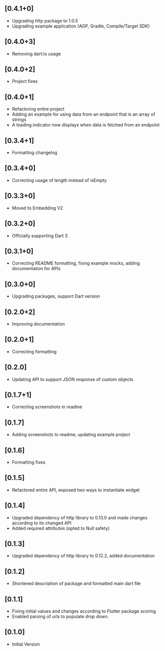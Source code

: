 ## [0.4.1+0]
  * Upgrading http package to 1.0.5
  * Upgrading example application (AGP, Gradle, Compile/Target SDK)

## [0.4.0+3]
  * Removing dart:io usage

## [0.4.0+2]
  * Project fixes

## [0.4.0+1]
  * Refactoring entire project
  * Adding an example for using data from an endpoint that is an array of strings
  * A loading indicator now displays when data is fetched from an endpoint

## [0.3.4+1]
  * Formatting changelog

## [0.3.4+0]
  * Correcting usage of length instead of isEmpty

## [0.3.3+0]
  * Moved to Embedding V2

## [0.3.2+0]
  * Officially supporting Dart 3

## [0.3.1+0]
  * Correcting README formatting, fixing example mocks, adding documentation for APIs

## [0.3.0+0]
  * Upgrading packages, support Dart version

## [0.2.0+2]
  * Improving documentation

## [0.2.0+1]
  * Correcting formatting

## [0.2.0]
  * Updating API to support JSON response of custom objects

## [0.1.7+1]
  * Correcting screenshots in readme

## [0.1.7]
  * Adding screenshots to readme, updating example project

## [0.1.6]
  * Formatting fixes

## [0.1.5]
  * Refactored entire API, exposed two ways to instantiate widget

## [0.1.4]
  * Upgraded dependency of http library to 0.13.0 and made changes according to its changed API
  * Added required attributes (opted to Null safety)

## [0.1.3]
  * Upgraded dependency of http library to 0.12.2, added documentation

## [0.1.2]
  * Shortened description of package and formatted main dart file

## [0.1.1]
  * Fixing initial values and changes according to Flutter package scoring
  * Enabled parsing of urls to populate drop down.

## [0.1.0]
  * Initial Version